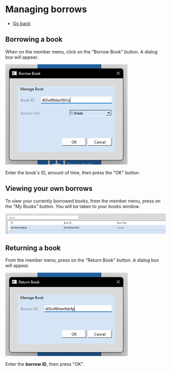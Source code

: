 # Managing borrows

- [Go back](./README.md#member-menu)

## Borrowing a book

When on the member menu, click on the "Borrow Book" button. A dialog box will appear.

![Borrow book dialog box](./assets/borrow_book.png)

Enter the book's ID, amount of time, then press the "OK" button.

## Viewing your own borrows

To view your currently borrowed books, from the member menu, press on the "My Books" button. You will be taken to your books window.

![My books window](./assets/my_books.png)

## Returning a book

From the member menu, press on the "Return Book" button. A dialog box will appear.

![Return book dialog book](./assets/return_book.png)

Enter the **borrow ID**, then press "OK".

